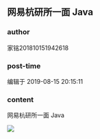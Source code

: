 ## 网易杭研所一面 Java
### author 
家铭201810151942618
### post-time 

编辑于  2019-08-15 20:15:11
### content 
<div class="post-topic-des nc-post-content">
 <p>
  网易杭研所一面 Java
 </p>
 <p>
  <img src="https://uploadfiles.nowcoder.com/images/20190815/583501948_1565868405534_FAAAA661E43F2A5C38278810491BB874"/>
 </p>
 <p>
  <br/>
 </p>
</div>
